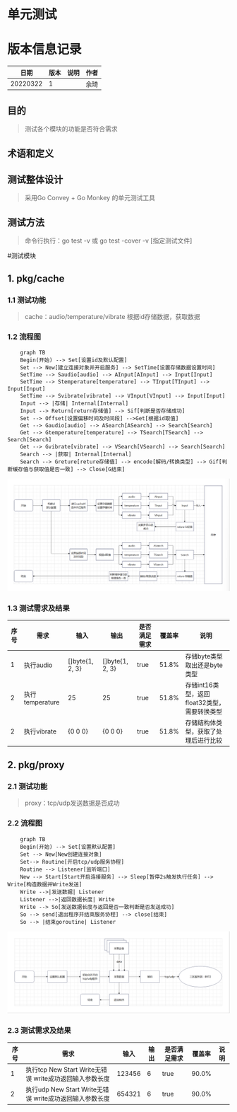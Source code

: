 # 单元测试 


# 版本信息记录

| 日期     | 版本 | 说明 | 作者 |
| -------- | ---- | ---- | ---- |
| 20220322 | 1    |      | 余琦     |


## 目的

> 测试各个模块的功能是否符合需求


## 术语和定义


## 测试整体设计

> 采用Go Convey + Go Monkey 的单元测试工具


## 测试方法

> 命令行执行：go test -v 或 go test -cover -v [指定测试文件]

#测试模块

## 1. pkg/cache

### 1.1 测试功能
> cache：audio/temperature/vibrate 根据id存储数据，获取数据

### 1.2 流程图
```mermaid
    graph TB
    Begin(开始) --> Set[设置id及默认配置]
    Set --> New[建立连接对象并开启服务] --> SetTime[设置存储数据设置时间]
    SetTime --> Saudio[audio] --> AInput[AInput] --> Input[Input]
    SetTime --> Stemperature[temperature] --> TInput[TInput] --> Input[Input]
    SetTime --> Svibrate[vibrate] --> VInput[VInput] --> Input[Input]
    Input --> |存储| Internal[Internal]
   	Input --> Return[return存储值] --> Sif[判断是否存储成功]
    Set --> Offset[设置偏移时间及时间段] -->Get[根据id取值]
    Get --> Gaudio[audio] --> ASearch[ASearch] --> Search[Search]
    Get --> Gtemperature[temperature] --> TSearch[TSearch] --> Search[Search]
    Get --> Gvibrate[vibrate] --> VSearch[VSearch] --> Search[Search]
    Search --> |获取| Internal[Internal]
    Search --> Greture[reture存储值] --> encode[解码/转换类型] --> Gif[判断缓存值与获取值是否一致] --> Close[G结束]
```
![](./cache.png)

### 1.3 测试需求及结果
| 序号 | 需求 | 输入 | 输出 | 是否满足需求 | 覆盖率 | 说明 |
| --- | ----- | ---- | ---- | ---- | ---- | ---- |
| 1 | 执行audio | []byte{1, 2, 3} | []byte{1, 2, 3} | true | 51.8% | 存储byte类型取出还是byte类型 |
| 2 | 执行temperature | 25 | 25 | true | 51.8% | 存储int16类型，返回float32类型，需要转换类型 |
| 2 | 执行vibrate | {0 0 0} | {0 0 0} | true | 51.8% | 存储结构体类型，获取了处理后进行比较 |


## 2. pkg/proxy

### 2.1 测试功能
> proxy：tcp/udp发送数据是否成功

### 2.2 流程图
```mermaid
    graph TB
    Begin(开始) --> Set[设置默认配置]
    Set --> New[New创建连接对象]
    Set--> Routine[开启tcp/udp服务协程]
    Routine --> Listener[监听端口]
    New --> Start[Start开启连接服务] --> Sleep[暂停2s触发执行任务] --> Write[构造数据并Write发送]
    Write -->|发送数据| Listener
    Listener -->|返回数据长度| Write
    Write --> So[发送数据长度与返回是否一致判断是否发送成功]
   	So --> send[退出程序并结束服务协程] --> close[结束]
   	So --> |结束goroutine| Listener
```
![](./proxy.png)

### 2.3 测试需求及结果
| 序号 | 需求 | 输入 | 输出 | 是否满足需求 | 覆盖率 | 说明 |
| --- | ----- | ---- | ---- | ---- | ---- | ---- |
| 1 | 执行tcp New Start Write无错误 write成功返回输入参数长度 | 123456 | 6 | true | 90.0% |  |
| 2 | 执行udp New Start Write无错误 write成功返回输入参数长度 | 654321 | 6 | true | 90.0% |  |


